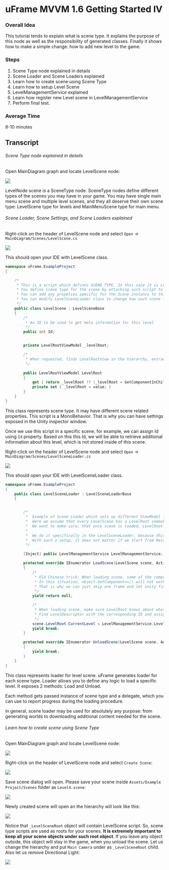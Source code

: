 # uFrame MVVM 1.6 Getting Started IV

### Overall Idea

This tutorial tends to explain what is scene type. It explains the purpose of this node as well as the responsibility of generated classes. Finally it shows how to make a simple change: how to add new level to the game.

### Steps

1. Scene Type node explained in details
2. Scene Loader and Scene Loaders explained
3. Learn how to create scene using Scene Type
4. Learn how to setup Level Scene
5. LevelManagementService explained
6. Learn how register new Level scene in LevelManagementService
7. Perform final test.

### Average Time

8-10 minutes

## Transcript

###### Scene Type node explained in details

Open MainDiagram graph and locate LevelScene node:

![](images/img_tut4_0000.png)

LevelNode scene is a SceneType node. SceneType nodes define different types of the scenes you may have in your game. You may have single main menu scene and multiple level scenes, and they all deserve their own scene type: LevelScene type for levels and MainMenuScene type for main menu.

###### Scene Loader, Scene Settings, and Scene Loaders explained  

Right-click on the header of LevelScene node and select `Open` -> `MainDiagram/Scenes/LevelScene.cs`

![](images/img_tut4_0001.png)

This should open your IDE with LevelScene class.

```cs
namespace uFrame.ExampleProject
{

    /*
     * This is a script which defines SCENE TYPE. In this case it is LevelScene.
     * You define scene type for the scene by attaching such script to the root of the scene.
     * You can add any propeties specific for the Scene instance to this class
     * You can modify LevelSceneLoader class to change how such scene loads.
     */
    public class LevelScene : LevelSceneBase
    {
        /*
         * An ID to be used to get meta information for this level
         */
        public int Id;


        private LevelRootViewModel _levelRoot;

        /*
         * When requested, finds LevelRootView in the hierarchy, extracts the viewmodel and caches it
         */

        public LevelRootViewModel LevelRoot
        {
            get { return _levelRoot ?? (_levelRoot = GetComponentInChildren<LevelRootViewBase>().LevelRoot); }
            private set { _levelRoot = value; }
        }
    }
}
```

This class represents scene type. It may have different scene related properties. This script is a MonoBehavior. That is why you can have settings exposed in the Unity inspector window.

Once we use this script in a specific scene, for example, we can assign Id using `Id` property. Based on this this Id, we will be able to retrieve additional information about this level, which is not stored inside of this scene.

Right-click on the header of LevelScene node and select `Open` -> `MainDiagram/Scenes/LevelSceneLoader.cs`

![](images/img_tut4_0002.png)

This should open your IDE with LevelSceneLoader class.

```cs
namespace uFrame.ExampleProject
{
    public class LevelSceneLoader : LevelSceneLoaderBase
    {


        /*
         *  Example of Scene Loader which sets up different ViewModel instances of the game in this scene
         *  Here we assume that every LevelScene has a LevelRoot somewhere around (scene.LevelRoot in this case).
         *  We want to make sure, that once scene is loaded, LevelRoot knows what the current level is.
         *  
         *  We do it specifically in the LevelSceneLoader, because this should happen when we load LevelScene.
         *  With such a setup, it does not matter if we start from MainMenuScene, LevelScene or IntroScene.
         */

        [Inject] public LevelManagementService LevelManagementService;

        protected override IEnumerator LoadScene(LevelScene scene, Action<float, string> progressDelegate)
        {
            /*
             * Old Chinese trick: When loading scene, some of the components in this scene may not be initialized by unity
             * In this situation, object.GetComponent<>() will not work on some game objects.
             * That is why we can just skip one frame and let unity finally do it's job.
             */
            yield return null;

            /*
             * When loading scene, make sure LevelRoot knows about what scene it is currently in.
             * Find LevelDescriptor with the corresponding ID and assign it to the CurrentLevel property of the LevelRoot
             */
            scene.LevelRoot.CurrentLevel = LevelManagementService.Levels.FirstOrDefault(level => level.Id == scene.Id);
            yield break;
        }

        protected override IEnumerator UnloadScene(LevelScene scene, Action<float, string> progressDelegate)
        {
            yield break;
        }
    }
}
```

This class represents loader for level scene. uFrame generates loader for each scene type. Loader allows you to define any logic to load a specific level. It exposes 2 methods: Load and Unload.

Each method gets passed instance of scene type and a delegate, which you can use to report progress during the loading procedure.

In general, scene loader may be used for absolutely any purpose: from generating worlds to downloading additional content needed for the scene.

###### Learn how to create scene using Scene Type

Open MainDiagram graph and locate LevelScene node:

![](images/img_tut4_0000.png)

Right-click on the header of LevelScene node and select `Create Scene`:

![](images/img_tut4_0003.png)

Save scene dialog will open. Please save your scene inside `Assets/Example Project/Scenes` folder as `Level4.scene`:

![](images/img_tut4_0004.png)

Newly created scene will open an the hierarchy will look like this:

![](images/img_tut4_0006.png)

Notice that `_LevelSceneRoot` object will contain LevelScene script. So, scene type scripts are used as roots for your scenes. **It is extremely important to keep all your scene objects under such root object**. If you leave any object outside, this object will stay in the game, when you unload the scene. Let us change the hierarchy and put `Main Camera` under as `_LevelSceneRoot` child. Also let us remove Directional Light:

![](images/img_tut4_0007.png)
